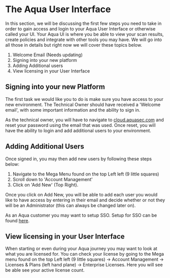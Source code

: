 # The Aqua User Interface

In this section, we will be discussing the first few steps you need to take in order to gain access and login to your Aqua User Interface or otherwise called your UI. Your Aqua UI is where you be able to view your scan results, create policies and integrate with other tools you may have. We will go into all those in details but right now we will cover these topics below.

1. Welcome Email (Needs updating)
2. Signing into your new platform
3. Adding Additional users
4. View licensing in your User Interface

## **Signing into your new Platform**

The first task we would like you to do is make sure you have access to your new environment. The Technical Owner should have received a 'Welcome email', with some important information and the ability to sign in.

As the technical owner, you will have to navigate to [cloud.aquasec.com](cloud.aquasec.com) and reset your password using the email that was used. Once reset, you will have the ability to login and add additional users to your environment.

## **Adding Additional Users**

Once signed in, you may then add new users by following these steps below:

 1. Navigate to the Mega Menu found on the top Left left (9 little squares)
 2. Scroll down to 'Account Management'
 3. Click on 'Add New' (Top Right).

Once you click on Add New, you will be able to add each user you would like to have access by entering in their email and decide whether or not they will be an Administrator (this can always be changed later on).

As an Aqua customer you may want to setup SSO. Setup for SSO can be found [here](https://support.aquasec.com/support/solutions/articles/16000111637-saml-setup-instructions).

## **View licensing in your User Interface**

When starting or even during your Aqua journey you may want to look at what you are licensed for. You can check your license by going to the Mega menu found on the top Left left (9 little squares) -> Account Management -> Licenses & Plans (left hand plane) -> Enterprise Licenses. Here you will see be able see your active license count.

